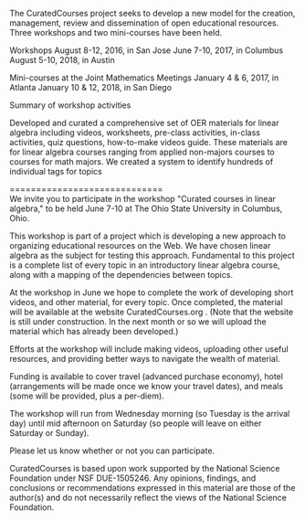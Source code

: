 The CuratedCourses project seeks to develop a new model for the creation, management, review and dissemination of open educational resources. Three workshops and two mini-courses have been held.

Workshops
	August 8-12, 2016, in San Jose
  June 7-10, 2017, in Columbus
  August 5-10, 2018, in Austin

Mini-courses at the Joint Mathematics Meetings
  January 4 & 6, 2017, in Atlanta
  January 10 & 12, 2018, in San Diego
  
Summary of workshop activities

  Developed and curated a comprehensive set of OER materials for linear algebra including videos, worksheets, pre-class activities, in-class activities, quiz questions, how-to-make videos guide. These materials are for linear algebra courses ranging from applied non-majors courses to courses for math majors. We created a system to identify hundreds of individual tags for topics
  
  
=============================  
We invite you to participate in the workshop "Curated courses in
linear algebra," to be held June 7-10 at The Ohio State University in
Columbus, Ohio.

This workshop is part of a project which is developing a new approach
to organizing educational resources on the Web.  We have chosen linear
algebra as the subject for testing this approach.  Fundamental to this
project is a complete list of every topic in an introductory linear
algebra course, along with a mapping of the dependencies between
topics.

At the workshop in June we hope to complete the work of developing
short videos, and other material, for every topic.  Once completed,
the material will be available at the website CuratedCourses.org .
(Note that the website is still under construction.  In the next month
or so we will upload the material which has already been developed.)

Efforts at the workshop will include making videos, uploading other
useful resources, and providing better ways to navigate the wealth of
material.

Funding is available to cover travel (advanced purchase economy),
hotel (arrangements will be made once we know your travel dates), and
meals (some will be provided, plus a per-diem).

The workshop will run from Wednesday morning (so Tuesday is the
arrival day) until mid afternoon on Saturday (so people will leave on
either Saturday or Sunday).

Please let us know whether or not you can participate.

CuratedCourses is based upon work supported by the National Science
Foundation under NSF DUE-1505246.  Any opinions, findings, and
conclusions or recommendations expressed in this material are those of
the author(s) and do not necessarily reflect the views of the National
Science Foundation.
